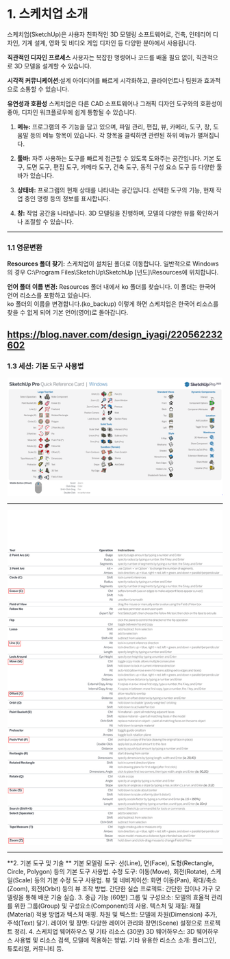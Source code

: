 
# 1. 스케치업 소개

스케치업(SketchUp)은 사용자 친화적인 3D 모델링 소프트웨어로, 건축, 인테리어 디자인, 기계 설계, 영화 및 비디오 게임 디자인 등 다양한 분야에서 사용됩니다.

<b>직관적인 디자인 프로세스</b> 사용자는 복잡한 명령어나 코드를 배울 필요 없이, 직관적으로 3D 모델을 설계할 수 있습니다.

<b>시각적 커뮤니케이션</b>:설계 아이디어를 빠르게 시각화하고, 클라이언트나 팀원과 효과적으로 소통할 수 있습니다.

<b>유연성과 호환성</b> 스케치업은 다른 CAD 소프트웨어나 그래픽 디자인 도구와의 호환성이 좋아, 디자인 워크플로우에 쉽게 통합될 수 있습니다.


1. **메뉴:** 프로그램의 주 기능을 담고 있으며, 파일 관리, 편집, 뷰, 카메라, 도구, 창, 도움말 등의 메뉴 항목이 있습니다. 각 항목을 클릭하면 관련된 하위 메뉴가 펼쳐집니다.

2. **툴바:** 자주 사용하는 도구를 빠르게 접근할 수 있도록 도와주는 공간입니다. 기본 도구, 도면 도구, 편집 도구, 카메라 도구, 건축 도구, 동적 구성 요소 도구 등 다양한 툴바가 있습니다.

3. **상태바:** 프로그램의 현재 상태를 나타내는 공간입니다. 선택한 도구의 기능, 현재 작업 중인 명령 등의 정보를 표시합니다.

4. **창:** 작업 공간을 나타냅니다. 3D 모델링을 진행하며, 모델의 다양한 뷰를 확인하거나 조절할 수 있습니다.
----

### 1.1 영문변환

**Resources 폴더 찾기:** 스케치업이 설치된 폴더로 이동합니다. 일반적으로 Windows의 경우 C:\Program Files\SketchUp\SketchUp [년도]\Resources에 위치합니다. 

**언어 폴더 이름 변경:** Resources 폴더 내에서 ko 폴더를 찾습니다. 이 폴더는 한국어 언어 리소스를 포함하고 있습니다.<br>
ko 폴더의 이름을 변경합니다.(ko_backup) 이렇게 하면 스케치업은 한국어 리소스를 찾을 수 없게 되어 기본 언어(영어)로 돌아갑니다.

https://blog.naver.com/design_iyagi/220562232602
----

### 1.3 세션: 기본 도구 사용법

<p align="center">
  <img src="../../img/sketchupshort.jpg" alt="Advanced Digital" width = "1000px">
</p>

---
<p align="center">
  <img src="../../img/sketchupshort2.png" alt="Advanced Digital" width = "1000px">
</p>

----
**2. 기본 도구 및 기술 **
기본 모델링 도구: 선(Line), 면(Face), 도형(Rectangle, Circle, Polygon) 등의 기본 도구 사용법.
수정 도구: 이동(Move), 회전(Rotate), 스케일(Scale) 등의 기본 수정 도구 사용법.
뷰 및 네비게이션: 화면 이동(Pan), 확대/축소(Zoom), 회전(Orbit) 등의 뷰 조작 방법.
간단한 실습 프로젝트: 간단한 집이나 가구 모델링을 통해 배운 기술 실습.
3. 중급 기능 (60분)
그룹 및 구성요소: 모델의 효율적 관리를 위한 그룹(Group) 및 구성요소(Component)의 사용.
텍스처 및 재질: 재질(Material) 적용 방법과 텍스처 매핑.
차원 및 텍스트: 모델에 차원(Dimension) 추가, 주석(Text) 달기.
레이어 및 장면: 다양한 레이어 관리와 장면(Scene) 설정으로 프로젝트 정리.
4. 스케치업 웨어하우스 및 기타 리소스 (30분)
3D 웨어하우스: 3D 웨어하우스 사용법 및 리소스 검색, 모델에 적용하는 방법.
기타 유용한 리소스 소개: 플러그인, 튜토리얼, 커뮤니티 등.